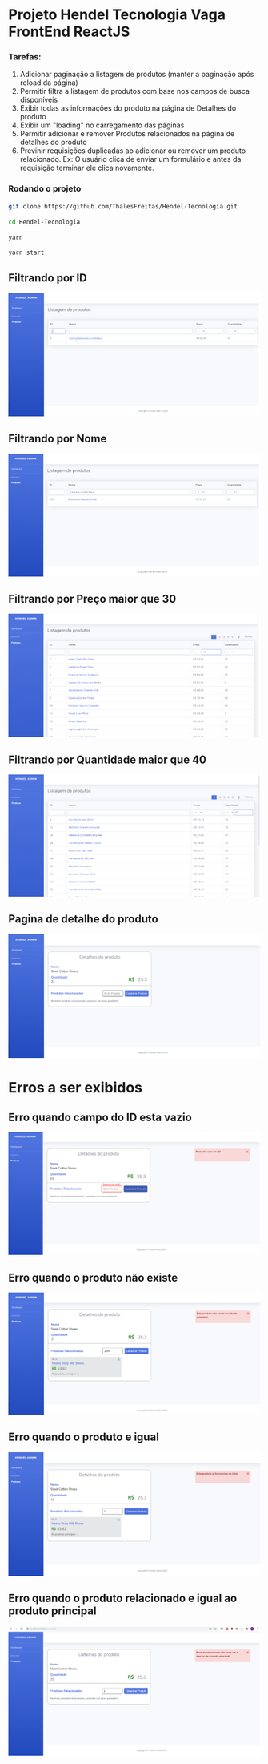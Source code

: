 # Projeto Hendel Tecnologia Vaga FrontEnd ReactJS

### Tarefas:
1. Adicionar paginação a listagem de produtos (manter a paginação após reload da página)
2. Permitir filtra a listagem de produtos com base nos campos de busca disponíveis
3. Exibir todas as informações do produto na página de Detalhes do produto
4. Exibir um "loading" no carregamento das páginas
5. Permitir adicionar e remover Produtos relacionados na página de detalhes do produto
6. Previnir requisições duplicadas ao adicionar ou remover um produto relacionado. Ex: O usuário clica de enviar um formulário e antes da requisição terminar ele clica novamente.

### Rodando o projeto

```bash
git clone https://github.com/ThalesFreitas/Hendel-Tecnologia.git
```

```bash
cd Hendel-Tecnologia
```

```bash
yarn
```

```bash
yarn start
```



## Filtrando por ID
![ID](https://github.com/ThalesFreitas/Hendel-Tecnologia/blob/master/assets/Filtrando_ID.png)

## Filtrando por Nome
![Nome](https://github.com/ThalesFreitas/Hendel-Tecnologia/blob/master/assets/Filtrando_Nome.png)

## Filtrando por Preço maior que 30
![Preco](https://github.com/ThalesFreitas/Hendel-Tecnologia/blob/master/assets/Filtrando_Preco.png)

## Filtrando por Quantidade maior que 40
![Quantidade](https://github.com/ThalesFreitas/Hendel-Tecnologia/blob/master/assets/Filtrando_Quantidade.png)

## Pagina de detalhe do produto
![Produto](https://github.com/ThalesFreitas/Hendel-Tecnologia/blob/master/assets/Detalhe_Produto.png)

# Erros a ser exibidos

## Erro quando campo do ID esta vazio
![Erro](https://github.com/ThalesFreitas/Hendel-Tecnologia/blob/master/assets/Erro_ID.png)

## Erro quando o produto não existe
![Erro](https://github.com/ThalesFreitas/Hendel-Tecnologia/blob/master/assets/Erro_PRoduto_N_Existe.png)

## Erro quando o produto e igual
![Erro](https://github.com/ThalesFreitas/Hendel-Tecnologia/blob/master/assets/Erro_Produto_Igual.png)

## Erro quando o produto relacionado e igual ao produto principal
![Erro](https://github.com/ThalesFreitas/Hendel-Tecnologia/blob/master/assets/Erro_Produto_Relacionado_com_Principal.png)
